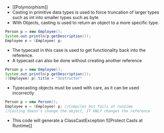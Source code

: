 - [[Polymorphism]]
- Casting in primitive data types is used to force truncation of larger types such as int into smaller types such as byte
- With Objects, casting is used to return an object to a more specific type.
```Java
Person p = new Employee();
System.out.println(p.getDescription());
Employee e = (Employee) p;
```

- The typecast in this case is used to get functionality back into the reference.
- A typecast can also be done without creating another reference
```Java
Person p = new Employee();
System.out.println(p.getDescription());
((Employee) p).title = "Instructor"
```

- Typecasting objects must be used with care, as it can be used incorrectly
```Java
Person p = new Person();
Employee e = (Employee) p; //Compiles but fails at runtime
//Casting doesn't change the object, IT ONLY changes the reference
```

- This code will generate a ClassCastException
![[Protect Casts at Runtime]]